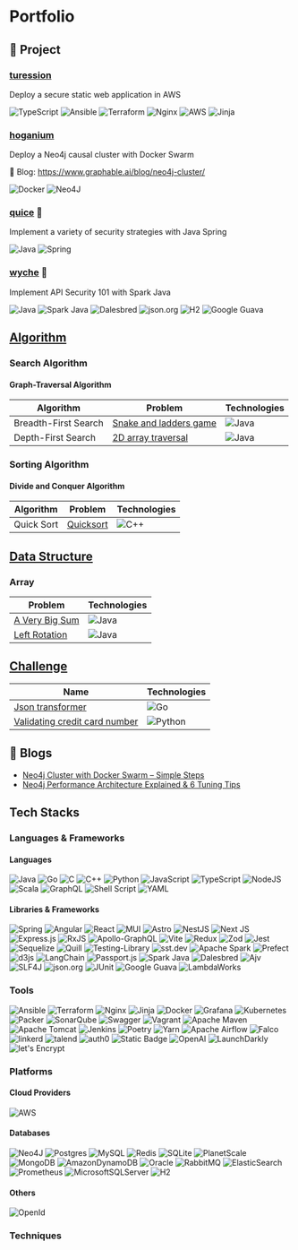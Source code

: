 # Portfolio


## :rocket: Project

### [turession](https://github.com/benguegan/turession)

Deploy a secure static web application in AWS 

![TypeScript](https://img.shields.io/badge/TypeScript-lsdkfhj?style=flat&logo=typescript&logoColor=white&color=%233178C6) ![Ansible](https://img.shields.io/badge/Ansible-lsdkfhj?style=flat&logo=ansible&logoColor=white&color=black) ![Terraform](https://img.shields.io/badge/Terraform-lsdkfhj?style=flat&logo=terraform&logoColor=white&color=%23844FBA) ![Nginx](https://img.shields.io/badge/Nginx-lsdkfhj?style=flat&logo=nginx&logoColor=white&color=%23009639) ![AWS](https://img.shields.io/badge/AWS-lsdkfhj?style=flat&logo=amazonaws&logoColor=%23FF9900&color=%23232F3E) ![Jinja](https://img.shields.io/badge/Jinja-lsdkfhj?style=flat&logo=jinja&logoColor=black&color=white)

### [hoganium](https://github.com/benguegan/hoganium) 

Deploy a Neo4j causal cluster with Docker Swarm

:book: Blog: https://www.graphable.ai/blog/neo4j-cluster/

![Docker](https://img.shields.io/badge/Docker-lsdkfhj?style=flat&logo=docker&logoColor=white&color=%232496ED) ![Neo4J](https://img.shields.io/badge/Neo4j-lsdkfhj?style=flat&logo=neo4j&logoColor=white&color=%234581C3)

### [quice](https://github.com/benguegan/quice) :construction:

Implement a variety of security strategies with Java Spring

![Java](https://img.shields.io/badge/Java-%23ED8B00.svg?style=flat&logo=openjdk&logoColor=white) ![Spring](https://img.shields.io/badge/Spring-lsdkfhj?style=flat&logo=spring&logoColor=white&color=%236DB33F)


### [wyche](https://github.com/benguegan/wyche) :construction:

Implement API Security 101 with Spark Java

![Java](https://img.shields.io/badge/Java-%23ED8B00.svg?style=flat&logo=openjdk&logoColor=white) ![Spark Java](https://img.shields.io/badge/Spark_Java-lsdkfhj?style=flat&color=%23e88300) ![Dalesbred](https://img.shields.io/badge/Dalesbred-lsdkfhj?style=flat&color=%23777) ![json.org](https://img.shields.io/badge/Json-lsdkfhj?style=flat&logo=json&color=%23000000) ![H2](https://img.shields.io/badge/H2-lsdkfhj?style=flat&color=%230645ad) ![Google Guava](https://img.shields.io/badge/Google_Guava-b93221?logo=google&logoColor=white&color=%23b93221)

## [Algorithm](https://github.com/benguegan/algorithm)

### Search Algorithm

#### Graph-Traversal Algorithm
| Algorithm | Problem  | Technologies  |
|--|--|--|
| Breadth-First Search|[Snake and ladders game](https://github.com/benguegan/algorithm/tree/main/graph-traversal-algorithm/breadth-first-search/snake-and-ladders/java) | ![Java](https://img.shields.io/badge/Java-%23ED8B00.svg?style=flat&logo=openjdk&logoColor=white) |
| Depth-First Search |[2D array traversal](https://github.com/benguegan/algorithm/tree/main/graph-traversal-algorithm/depth-first-search/2d-array-traversal/java) | ![Java](https://img.shields.io/badge/Java-%23ED8B00.svg?style=flat&logo=openjdk&logoColor=white) |

### Sorting Algorithm

#### Divide and Conquer Algorithm
| Algorithm | Problem  | Technologies  |
|--|--|--|
| Quick Sort |[Quicksort](https://github.com/benguegan/algorithms/tree/main/graph/breadth-first-search/snake-and-ladders) | ![C++](https://img.shields.io/badge/C++-%2300599C.svg?style=flat&logo=c%2B%2B&logoColor=white) |


## [Data Structure](https://github.com/benguegan/data-structure)

### Array

| Problem  | Technologies  |
|--|--|
|[A Very Big Sum](https://github.com/benguegan/data-structure/tree/main/array/a-very-big-sum/java) | ![Java](https://img.shields.io/badge/Java-%23ED8B00.svg?style=flat&logo=openjdk&logoColor=white) |
|[Left Rotation](https://github.com/benguegan/data-structure/tree/main/array/circular-array/left-rotation/java) | ![Java](https://img.shields.io/badge/Java-%23ED8B00.svg?style=flat&logo=openjdk&logoColor=white) |

## [Challenge](https://github.com/benguegan/challenge)

| Name  | Technologies  |
|--|--|
|[Json transformer](https://github.com/benguegan/challenge/tree/main/json-transformer) | ![Go](https://img.shields.io/badge/Go-%2300ADD8.svg?style=flat&logo=go&logoColor=white)
|[Validating credit card number](https://github.com/benguegan/challenge/tree/main/validating-credit-card-number) | ![Python](https://img.shields.io/badge/Python-lsdkfhj?style=flat&logo=python&logoColor=%23ffdd54&color=%233776AB) |

## :book: Blogs

- [Neo4j Cluster with Docker Swarm – Simple Steps](https://www.graphable.ai/blog/neo4j-cluster/)
- [Neo4j Performance Architecture Explained & 6 Tuning Tips](https://www.graphable.ai/blog/neo4j-performance/)

## Tech Stacks

### Languages & Frameworks

#### Languages
![Java](https://img.shields.io/badge/Java-%23ED8B00.svg?style=flat&logo=openjdk&logoColor=white) ![Go](https://img.shields.io/badge/Go-%2300ADD8.svg?style=flat&logo=go&logoColor=white) ![C](https://img.shields.io/badge/C-%2300599C.svg?style=flat&logo=c&logoColor=white) ![C++](https://img.shields.io/badge/C++-%2300599C.svg?style=flat&logo=c%2B%2B&logoColor=white) ![Python](https://img.shields.io/badge/Python-3670A0?style=flat&logo=python&logoColor=ffdd54) ![JavaScript](https://img.shields.io/badge/JavaScript-%23323330.svg?style=flat&logo=javascript&logoColor=%23F7DF1E) ![TypeScript](https://img.shields.io/badge/TypeScript-%23007ACC.svg?style=flat&logo=typescript&logoColor=white) ![NodeJS](https://img.shields.io/badge/Node.js-6DA55F?style=flat&logo=node.js&logoColor=white) ![Scala](https://img.shields.io/badge/Scala-%23DC322F.svg?style=flat&logo=scala&logoColor=white) ![GraphQL](https://img.shields.io/badge/-GraphQL-E10098?style=flat&logo=graphql&logoColor=white)	![Shell Script](https://img.shields.io/badge/Shell_Script-%23121011.svg?style=flat&logo=gnu-bash&logoColor=white) ![YAML](https://img.shields.io/badge/YAML-%23ffffff.svg?style=flat&logo=yaml&logoColor=151515)

#### Libraries & Frameworks

![Spring](https://img.shields.io/badge/spring-%236DB33F.svg?style=flat&logo=Spring&logoColor=white) ![Angular](https://img.shields.io/badge/Angular-%23DD0031.svg?style=flat&logo=angular&logoColor=white) ![React](https://img.shields.io/badge/React-%2320232a.svg?style=flat&logo=react&logoColor=%2361DAFB) ![MUI](https://img.shields.io/badge/MUI-%230081CB.svg?style=flat&logo=mui&logoColor=white) ![Astro](https://img.shields.io/badge/Astro-%232C2052.svg?style=flat&logo=astro&logoColor=white) ![NestJS](https://img.shields.io/badge/Nestjs-%23E0234E.svg?style=flat&logo=nestjs&logoColor=white) ![Next JS](https://img.shields.io/badge/Next-black?style=flat&logo=next.js&logoColor=white) ![Express.js](https://img.shields.io/badge/Express.js-%23404d59.svg?style=flat&logo=express&logoColor=%2361DAFB) ![RxJS](https://img.shields.io/badge/RxJS-%23B7178C.svg?style=flat&logo=reactivex&logoColor=white) ![Apollo-GraphQL](https://img.shields.io/badge/-Apollo_GraphQL-311C87?style=flat&logo=apollo-graphql) ![Vite](https://img.shields.io/badge/Vite-%23646CFF.svg?style=flat&logo=vite&logoColor=white) ![Redux](https://img.shields.io/badge/Redux-%23593d88.svg?style=flat&logo=redux&logoColor=white) ![Zod](https://img.shields.io/badge/Zod-%233068b7.svg?style=flat&logo=zod&logoColor=white) ![Jest](https://img.shields.io/badge/Jest-%23C21325?style=flat&logo=jest&logoColor=white) ![Sequelize](https://img.shields.io/badge/Sequelize-52B0E7?style=flat&logo=Sequelize&logoColor=white) ![Quill](https://img.shields.io/badge/Quill-52B0E7?style=flat&logo=apache&logoColor=white) ![Testing-Library](https://img.shields.io/badge/-TestingLibrary-%23E33332?style=flat&logo=testing-library&logoColor=white) ![sst.dev](https://img.shields.io/badge/SST-dfldf?style=flat&logo=sst&color=white) ![Apache Spark](https://img.shields.io/badge/Apache_Spark-dslfd?style=flat&logo=Apache%20Spark&logoColor=white&color=%23F55B14) ![Prefect](https://img.shields.io/badge/Prefect-adsfljk?style=flat&logo=prefect&color=black) ![d3js](https://img.shields.io/badge/D3.js-adsrkf?style=flat&logo=d3dotjs&logoColor=%23ef7234&color=white) ![LangChain](https://img.shields.io/badge/LangChain-lkwersjf?style=flat&logo=langchain&color=%23772730) ![Passport.js](https://img.shields.io/badge/Passport-dsalkf?style=flat&logo=passport&color=black) ![Spark Java](https://img.shields.io/badge/Spark_Java-dasdklj?style=flat&color=%23ffa64d) ![Dalesbred](https://img.shields.io/badge/Dalesbred-dsfljde?style=flat&color=%23777) ![Ajv](https://img.shields.io/badge/Ajv-weroi?style=flat&logo=ajv&logoColor=white&color=%2323C8D2) ![SLF4J](https://img.shields.io/badge/SLF4J-weroi?style=flat&logo=slf4j&logoColor=white&color=%23ffd0a0) ![json.org](https://img.shields.io/badge/Json-weroi?style=flat&logo=json&logoColor=white&color=%23000000) ![JUnit](https://img.shields.io/badge/JUnit-25A162?logo=junit&logoColor=white&color=%2325A162) ![Google Guava](https://img.shields.io/badge/Google_Guava-b93221?logo=google&logoColor=white&color=%23b93221) ![LambdaWorks](https://img.shields.io/badge/LambdaWorks/Scrypt-sdefgotih?color=black)

 

### Tools
![Ansible](https://img.shields.io/badge/Ansible-%231A1918.svg?style=flat&logo=ansible&logoColor=white) ![Terraform](https://img.shields.io/badge/Terraform-%235835CC.svg?style=flat&logo=terraform&logoColor=white) ![Nginx](https://img.shields.io/badge/Nginx-%23009639.svg?style=flat&logo=nginx&logoColor=white) ![Jinja](https://img.shields.io/badge/Jinja-white.svg?style=flat&logo=jinja&logoColor=black) ![Docker](https://img.shields.io/badge/Docker-%230db7ed.svg?style=flat&logo=docker&logoColor=white) ![Grafana](https://img.shields.io/badge/Grafana-%23F46800.svg?style=flat&logo=grafana&logoColor=white) ![Kubernetes](https://img.shields.io/badge/Kubernetes-%23326ce5.svg?style=flat&logo=kubernetes&logoColor=white) ![Packer](https://img.shields.io/badge/Packer-%23E7EEF0.svg?style=flat&logo=packer&logoColor=%2302A8EF) ![SonarQube](https://img.shields.io/badge/SonarQube-black?style=flat&logo=sonarqube&logoColor=4E9BCD) ![Swagger](https://img.shields.io/badge/-Swagger-%23Clojure?style=flat&logo=swagger&logoColor=white) ![Vagrant](https://img.shields.io/badge/Vagrant-%231563FF.svg?style=flat&logo=vagrant&logoColor=white) ![Apache Maven](https://img.shields.io/badge/Apache%20Maven-C71A36?style=flat&logo=Apache%20Maven&logoColor=white) ![Apache Tomcat](https://img.shields.io/badge/apache%20tomcat-%23F8DC75.svg?style=flat&logo=Apache-Tomcat&logoColor=black) ![Jenkins](https://img.shields.io/badge/Jenkins-%232C5263.svg?style=flat&logo=jenkins&logoColor=white) ![Poetry](https://img.shields.io/badge/poetry-adsfljk?style=flat&logo=Poetry&logoColor=rgb(96%20165%20250)&color=rgba(9%2C61%2C141%2C0.85)
) ![Yarn](https://img.shields.io/badge/Yarn-%232C8EBB.svg?style=flat&logo=yarn&logoColor=white)  ![Apache Airflow](https://img.shields.io/badge/Apache%20Airflow-017CEE?style=flat&logo=Apache%20Airflow&logoColor=white) ![Falco](https://img.shields.io/badge/Falco-alflk?style=flat&logo=falco&logoColor=white&color=%2300aec7) ![linkerd](https://img.shields.io/badge/Linkerd-dfldf?style=flat&logo=linkerd&logoColor=%2364f9bf%20&color=%230185fd) ![talend](https://img.shields.io/badge/Talend-dfldf?style=flat&logo=talend&color=white) ![auth0](https://img.shields.io/badge/Auth0-adsfljk?style=flat&logo=auth0&logoColor=white&color=black) ![Static Badge](https://img.shields.io/badge/Domo-adsrkf?style=flat&color=%2352B0E7) ![OpenAI](https://img.shields.io/badge/OpenAI-lkwersjf?style=flat&logo=openai&color=black) ![LaunchDarkly](https://img.shields.io/badge/LaunchDarkly-weroi?style=flat&logo=launchdarkly&logoColor=white&color=black) ![let's Encrypt](https://img.shields.io/badge/Let's_Encrypt-003A70?logo=letsencrypt&logoColor=%23003A70&color=white)



### Platforms

#### Cloud Providers
![AWS](https://img.shields.io/badge/AWS-adsrkf?style=flat&logo=amazonaws&logoColor=%23f90&color=%23232f3e%20) 

 
#### Databases
![Neo4J](https://img.shields.io/badge/Neo4j-008CC1?style=flat&logo=Neo4j&logoColor=white) ![Postgres](https://img.shields.io/badge/Postgres-%23316192.svg?style=flat&logo=postgresql&logoColor=white) ![MySQL](https://img.shields.io/badge/MySQL-4479A1.svg?style=flat&logo=mysql&logoColor=white) ![Redis](https://img.shields.io/badge/Redis-%23DD0031.svg?style=flat&logo=redis&logoColor=white) ![SQLite](https://img.shields.io/badge/SQLite-%2307405e.svg?style=flat&logo=sqlite&logoColor=white) ![PlanetScale](https://img.shields.io/badge/PlanetScale-%23000000.svg?style=flat&logo=planetscale&logoColor=white) ![MongoDB](https://img.shields.io/badge/MongoDB-%234ea94b.svg?style=flat&logo=mongodb&logoColor=white) ![AmazonDynamoDB](https://img.shields.io/badge/Amazon%20DynamoDB-4053D6?style=flat&logo=Amazon%20DynamoDB&logoColor=white) ![Oracle](https://img.shields.io/badge/Oracle-F80000?style=flat&logo=oracle&logoColor=white) ![RabbitMQ](https://img.shields.io/badge/RabbitMQ-FF6600?style=flat&logo=rabbitmq&logoColor=white) ![ElasticSearch](https://img.shields.io/badge/-ElasticSearch-005571?style=flat&logo=elasticsearch) ![Prometheus](https://img.shields.io/badge/Prometheus-E6522C?style=flat&logo=Prometheus&logoColor=white) ![MicrosoftSQLServer](https://img.shields.io/badge/Microsoft%20SQL%20Server-CC2927?style=flat&logo=microsoft%20sql%20server&logoColor=white) ![H2](https://img.shields.io/badge/H2-dsfljde?style=flat&color=%230000bb)

#### Others
![OpenId](https://img.shields.io/badge/OpenID-F78C40?style=flat&logo=openid&logoColor=white&color=%23F78C40)


### Techniques